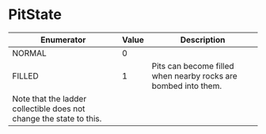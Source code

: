 # PitState

| Enumerator | Value | Description |
| - | - | - |
| NORMAL | 0 |  |
| FILLED | 1 | Pits can become filled when nearby rocks are bombed into them. 
Note that the ladder collectible does not change the state to this.  |
